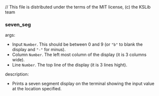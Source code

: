 // This file is distributed under the terms of the MIT license, (c) the KSLib team

### seven_seg

args:
  * Input  ``Number``. This should be between 0 and 9 (or `"b"` to blank the display and `"-"` for minus).
  * Column ``Number``. The left most column of the display (it is 3 columns wide).
  * Line  ``Number``. The top line of the display (it is 3 lines hight).
  
description:
  * Prints a seven segment display on the terminal showing the input value at the location specified.
